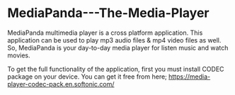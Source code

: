 # MediaPanda---The-Media-Player

MediaPanda multimedia player is a cross platform application. This application can be used to play mp3 audio files &amp; mp4 video files as well. So, MediaPanda is your day-to-day media player for listen music and watch movies.

To get the full functionality of the application, first you must install CODEC package on your
device. You can get it free from here; https://media-player-codec-pack.en.softonic.com/
